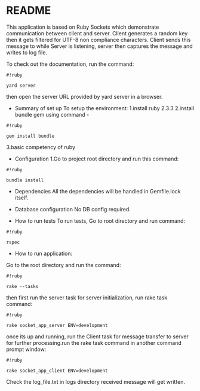 # README #

This application is based on Ruby Sockets which demonstrate communication between client and server. Client generates a random key then it gets filtered for UTF-8 non compliance characters. Client sends this message to while Server is listening, server then captures the message and writes to log file. 

To check out the documentation, run the command:
```
#!ruby

yard server

```
then open the server URL provided by yard server in a browser.

* Summary of set up
To setup the environment:
1.install ruby 2.3.3
2.install bundle gem using command -

```
#!ruby

gem install bundle

```
3.basic competency of ruby 


* Configuration
1.Go to project root directory and run this command:
```
#!ruby

bundle install
```

* Dependencies
All the dependencies will be handled in Gemfile.lock itself.

* Database configuration
No DB config required.

* How to run tests
To run tests, Go to root directory and run command:
```
#!ruby

rspec

```

* How to run application:

Go to the root directory and run the command:


```
#!ruby

rake --tasks

```

then first run the server task for server initialization, run rake task command:


```
#!ruby

rake socket_app_server ENV=development
```


once its up and running, run the Client task for message transfer to server for further processing.run the rake task command in another command prompt window:


```
#!ruby

rake socket_app_client ENV=development
```

Check the log_file.txt in logs directory received message will get written.